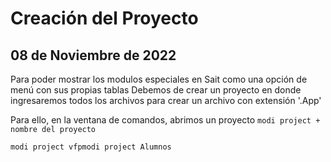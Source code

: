 # Creación del Proyecto

## 08 de Noviembre de 2022

Para poder mostrar los modulos especiales en Sait como una opción de menú con sus propias tablas
Debemos de crear un proyecto en donde ingresaremos todos los archivos para crear un archivo con extensión '.App'

Para ello, en la ventana de comandos, abrimos un proyecto ``` modi project + nombre del proyecto ```

``` modi project vfpmodi project Alumnos ```